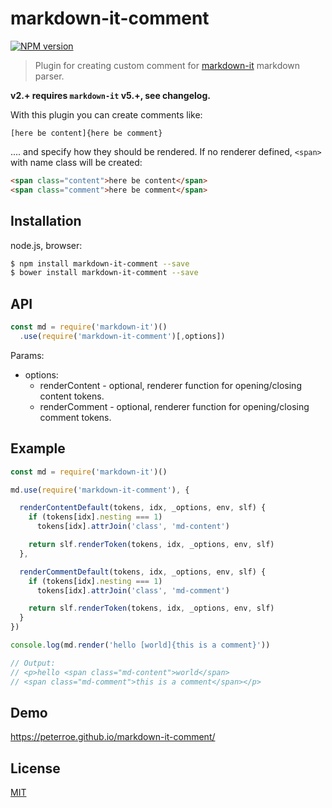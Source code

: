 # markdown-it-comment

[![NPM version](https://img.shields.io/npm/v/markdown-it-comment.svg?style=flat)](https://www.npmjs.org/package/markdown-it-comment)


> Plugin for creating custom comment for [markdown-it](https://github.com/markdown-it/markdown-it) markdown parser.

__v2.+ requires `markdown-it` v5.+, see changelog.__

With this plugin you can create comments like:

```
[here be content]{here be comment}
```

.... and specify how they should be rendered. If no renderer defined, `<span>` with name class will be created:

```html
<span class="content">here be content</span>
<span class="comment">here be comment</span>
```

## Installation

node.js, browser:

```bash
$ npm install markdown-it-comment --save
$ bower install markdown-it-comment --save
```


## API

```js
const md = require('markdown-it')()
  .use(require('markdown-it-comment')[,options])
```

Params:

* options:
  * renderContent - optional, renderer function for opening/closing content tokens.
  * renderComment - optional, renderer function for opening/closing comment tokens.

## Example

```js
const md = require('markdown-it')()

md.use(require('markdown-it-comment'), {

  renderContentDefault(tokens, idx, _options, env, slf) {
    if (tokens[idx].nesting === 1)
      tokens[idx].attrJoin('class', 'md-content')

    return slf.renderToken(tokens, idx, _options, env, slf)
  },

  renderCommentDefault(tokens, idx, _options, env, slf) {
    if (tokens[idx].nesting === 1)
      tokens[idx].attrJoin('class', 'md-comment')

    return slf.renderToken(tokens, idx, _options, env, slf)
  }
})

console.log(md.render('hello [world]{this is a comment}'))

// Output:
// <p>hello <span class="md-content">world</span>
// <span class="md-comment">this is a comment</span></p>

```

## Demo

https://peterroe.github.io/markdown-it-comment/

## License

[MIT](https://github.com/markdown-it/markdown-it-comment/blob/master/LICENSE)